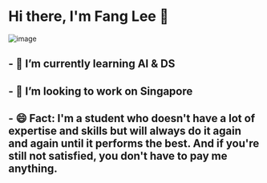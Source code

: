 # Hi there, I'm Fang Lee 👋
<!--
**FangLee2003/fanglee2003** is a ✨ _special_ ✨ repository because its `README.md` (this file) appears on your GitHub profile.

Here are some ideas to get you started:
-->
![image](https://user-images.githubusercontent.com/75077747/153696361-fd161135-13a9-4e6a-8f68-df0a9f674c50.png)
## - 🌱 I’m currently learning AI & DS
## - 🔭 I’m looking to work on Singapore
## - 😄 Fact: I'm a student who doesn't have a lot of expertise and skills but will always do it again and again until it performs the best. And if you're still not satisfied, you don't have to pay me anything.
